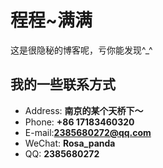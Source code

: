 # 程程~满满

这是很隐秘的博客呢，亏你能发现^_^

<!-- slide -->

## 我的一些联系方式

- Address: **南京的某个天桥下～**
- Phone: **+86 17183460320**
- E-mail:**[2385680272@qq.com](mailto:2385680272@qq.com)**
- WeChat: **Rosa_panda**
- QQ: **2385680272**